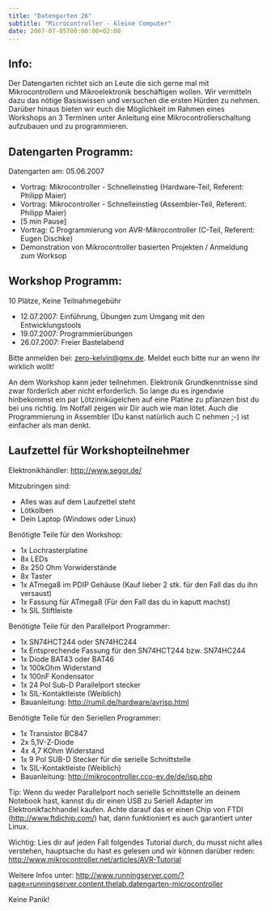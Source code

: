 ```yaml
---
title: "Datengarten 26"
subtitle: "Microcontroller - kleine Computer"
date: 2007-07-05T00:00:00+02:00
---
```


Info:
-----

Der Datengarten richtet sich an Leute die sich gerne mal mit
Mikrocontrollern und Mikroelektronik beschäftigen wollen. Wir vermitteln
dazu das nötige Basiswissen und versuchen die ersten Hürden zu nehmen.
Darüber hinaus bieten wir euch die Möglichkeit im Rahmen eines Workshops
an 3 Terminen unter Anleitung eine Mikrocontrollerschaltung aufzubauen
und zu programmieren.

Datengarten Programm:
---------------------

Datengarten am: 05.06.2007

-   Vortrag: Mikrocontroller - Schnelleinstieg (Hardware-Teil, Referent:
    Philipp Maier)
-   Vortrag: Mikrocontroller - Schnelleinstieg (Assembler-Teil,
    Referent: Philipp Maier)
-   \[5 min Pause\]
-   Vortrag: C Programmierung von AVR-Mikrocontroller (C-Teil, Referent:
    Eugen Dischke)
-   Demonstration von Mikrocontroller basierten Projekten / Anmeldung
    zum Worksop

Workshop Programm:
------------------

10 Plätze, Keine Teilnahmegebühr

-   12.07.2007: Einführung, Übungen zum Umgang mit den Entwicklungstools
-   19.07.2007: Programmierübungen
-   26.07.2007: Freier Bastelabend

Bitte anmelden bei: zero-kelvin@gmx.de. Meldet euch bitte nur an wenn
ihr wirklich wollt!

An dem Workshop kann jeder teilnehmen. Elektronik Grundkenntnisse sind
zwar förderlich aber nicht erforderlich. So lange du es irgendwie
hinbekommst ein par Lötzinnkügelchen auf eine Platine zu pflanzen bist
du bei uns richtig. Im Notfall zeigen wir Dir auch wie man lötet. Auch
die Programmierung in Assembler (Du kanst natürlich auch C nehmen ;-)
ist einfacher als man denkt.

Laufzettel für Workshopteilnehmer
---------------------------------

Elektronikhändler: <http://www.segor.de/>

Mitzubringen sind:

-   Alles was auf dem Laufzettel steht
-   Lötkolben
-   Dein Laptop (Windows oder Linux)

Benötigte Teile für den Workshop:

-   1x Lochrasterplatine
-   8x LEDs
-   8x 250 Ohm Vorwiderstände
-   8x Taster
-   1x ATmega8 im PDIP Gehäuse (Kauf lieber 2 stk. für den Fall das du
    ihn versaust)
-   1x Fassung für ATmega8 (Für den Fall das du in kaputt machst)
-   1x SIL Stiftleiste

Benötigte Teile für den Parallelport Programmer:

-   1x SN74HCT244 oder SN74HC244
-   1x Entsprechende Fassung für den SN74HCT244 bzw. SN74HC244
-   1x Diode BAT43 oder BAT46
-   1x 100kOhm Widerstand
-   1x 100nF Kondensator
-   1x 24 Pol Sub-D Parallelport stecker
-   1x SIL-Kontaktleiste (Weiblich)
-   Bauanleitung: <http://rumil.de/hardware/avrisp.html>

Benötigte Teile für den Seriellen Programmer:

-   1x Transistor BC847
-   2x 5,1V-Z-Diode
-   4x 4,7 KOhm Widerstand
-   1x 9 Pol SUB-D Stecker für die serielle Schnittstelle
-   1x SIL-Kontaktleiste (Weiblich)
-   Bauanleitung: <http://mikrocontroller.cco-ev.de/de/isp.php>

Tip: Wenn du weder Parallelport noch serielle Schnittstelle an deinem
Notebook hast, kannst du dir einen USB zu Seriell Adapter im
Elektronikfachhandel kaufen. Achte darauf das er einen Chip von FTDI
(http://www.ftdichip.com/) hat, dann funktioniert es auch garantiert
unter Linux.

Wichtig: Lies dir auf jeden Fall folgendes Tutorial durch, du musst
nicht alles verstehen, hauptsache du hast es gelesen und wir können
darüber reden: <http://www.mikrocontroller.net/articles/AVR-Tutorial>

Weitere Infos unter:
<http://www.runningserver.com/?page=runningserver.content.thelab.datengarten-microcontroller>

Keine Panik!
